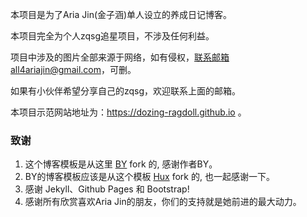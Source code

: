 
本项目是为了Aria Jin(金子涵)单人设立的养成日记博客。

本项目完全为个人zqsg追星项目，不涉及任何利益。

项目中涉及的图片全部来源于网络，如有侵权，联系邮箱all4ariajin@gmail.com，可删。

如果有小伙伴希望分享自己的zqsg，欢迎联系上面的邮箱。

本项目示范网站地址为：https://dozing-ragdoll.github.io 。


### 致谢

1. 这个博客模板是从这里 [BY](https://github.com/qiubaiying/qiubaiying.github.io) fork 的, 感谢作者BY。 
2. BY的博客模板应该是从这个模板 [Hux](https://github.com/Huxpro/huxpro.github.io) fork 的, 也一起感谢一下。
3. 感谢 Jekyll、Github Pages 和 Bootstrap!
4. 感谢所有欣赏喜欢Aria Jin的朋友，你们的支持就是她前进的最大动力。


